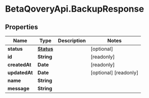 # BetaQoveryApi.BackupResponse

## Properties

Name | Type | Description | Notes
------------ | ------------- | ------------- | -------------
**status** | [**Status**](Status.md) |  | [optional] 
**id** | **String** |  | [readonly] 
**createdAt** | **Date** |  | [readonly] 
**updatedAt** | **Date** |  | [optional] [readonly] 
**name** | **String** |  | 
**message** | **String** |  | 


